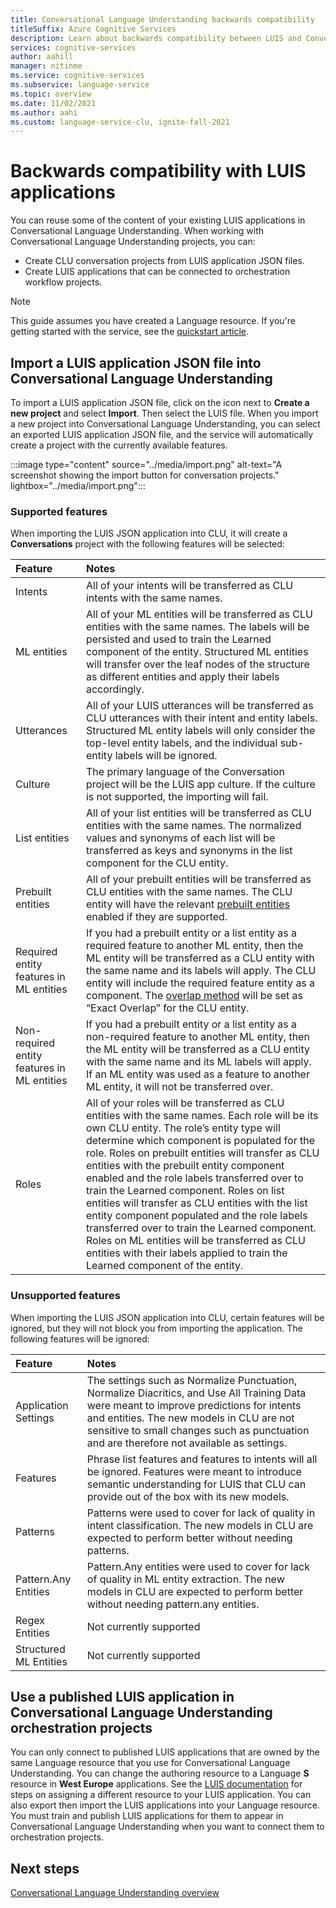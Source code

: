 ```yaml
---
title: Conversational Language Understanding backwards compatibility
titleSuffix: Azure Cognitive Services
description: Learn about backwards compatibility between LUIS and Conversational Language Understanding
services: cognitive-services
author: aahill
manager: nitinme
ms.service: cognitive-services
ms.subservice: language-service
ms.topic: overview
ms.date: 11/02/2021
ms.author: aahi
ms.custom: language-service-clu, ignite-fall-2021
---
```


# Backwards compatibility with LUIS applications

You can reuse some of the content of your existing LUIS applications in Conversational Language Understanding. When working with Conversational Language Understanding projects, you can:
* Create CLU conversation projects from LUIS application JSON files.
* Create LUIS applications that can be connected to orchestration workflow projects.  
  
> [!NOTE]
> This guide assumes you have created a Language resource. If you're getting started with the service, see the [quickstart article](../quickstart.md). 

## Import a LUIS application JSON file into Conversational Language Understanding

To import a LUIS application JSON file, click on the icon next to **Create a new project** and select **Import**. Then select the LUIS file. When you import a new project into Conversational Language Understanding, you can select an exported LUIS application JSON file, and the service will automatically create a project with the currently available features.

:::image type="content" source="../media/import.png" alt-text="A screenshot showing the import button for conversation projects." lightbox="../media/import.png":::

### Supported features
When importing the LUIS JSON application into CLU, it will create a **Conversations** project with the following features will be selected:

|**Feature**|**Notes**|
| :- | :- |
|Intents|All of your intents will be transferred as CLU intents with the same names.|
|ML entities|All of your ML entities will be transferred as CLU entities with the same names. The labels will be persisted and used to train the Learned component of the entity. Structured ML entities will transfer over the leaf nodes of the structure as different entities and apply their labels accordingly.|
|Utterances|All of your LUIS utterances will be transferred as CLU utterances with their intent and entity labels. Structured ML entity labels will only consider the top-level entity labels, and the individual sub-entity labels will be ignored.|
|Culture|The primary language of the Conversation project will be the LUIS app culture. If the culture is not supported, the importing will fail. |
|List entities|All of your list entities will be transferred as CLU entities with the same names. The normalized values and synonyms of each list will be transferred as keys and synonyms in the list component for the CLU entity.|
|Prebuilt entities|All of your prebuilt entities will be transferred as CLU entities with the same names. The CLU entity will have the relevant [prebuilt entities](entity-components.md#prebuilt-component) enabled if they are supported. |
|Required entity features in ML entities|If you had a prebuilt entity or a list entity as a required feature to another ML entity, then the ML entity will be transferred as a CLU entity with the same name and its labels will apply. The CLU entity will include the required feature entity as a component. The [overlap method](entity-components.md#overlap-methods) will be set as “Exact Overlap” for the CLU entity.|
|Non-required entity features in ML entities|If you had a prebuilt entity or a list entity as a non-required feature to another ML entity, then the ML entity will be transferred as a CLU entity with the same name and its ML labels will apply. If an ML entity was used as a feature to another ML entity, it will not be transferred over.|
|Roles|All of your roles will be transferred as CLU entities with the same names. Each role will be its own CLU entity. The role’s entity type will determine which component is populated for the role. Roles on prebuilt entities will transfer as CLU entities with the prebuilt entity component enabled and the role labels transferred over to train the Learned component. Roles on list entities will transfer as CLU entities with the list entity component populated and the role labels transferred over to train the Learned component. Roles on ML entities will be transferred as CLU entities with their labels applied to train the Learned component of the entity.  |

### Unsupported features

When importing the LUIS JSON application into CLU, certain features will be ignored, but they will not block you from importing the application. The following features will be ignored:

|**Feature**|**Notes**|
| :- | :- |
|Application Settings|The settings such as Normalize Punctuation, Normalize Diacritics, and Use All Training Data were meant to improve predictions for intents and entities. The new models in CLU are not sensitive to small changes such as punctuation and are therefore not available as settings.|
|Features|Phrase list features and features to intents will all be ignored. Features were meant to introduce semantic understanding for LUIS that CLU can provide out of the box with its new models.|
|Patterns|Patterns were used to cover for lack of quality in intent classification. The new models in CLU are expected to perform better without needing patterns.|
|Pattern.Any Entities|Pattern.Any entities were used to cover for lack of quality in ML entity extraction. The new models in CLU are expected to perform better without needing pattern.any entities.|
|Regex Entities| Not currently supported |
|Structured ML Entities| Not currently supported |

## Use a published LUIS application in Conversational Language Understanding orchestration projects

You can only connect to published LUIS applications that are owned by the same Language resource that you use for Conversational Language Understanding. You can change the authoring resource to a Language **S** resource in **West Europe** applications. See the [LUIS documentation](../../../luis/luis-how-to-azure-subscription.md#assign-luis-resources) for steps on assigning a different resource to your LUIS application. You can also export then import the LUIS applications into your Language resource. You must train and publish LUIS applications for them to appear in Conversational Language Understanding when you want to connect them to orchestration projects.


## Next steps

[Conversational Language Understanding overview](../overview.md)
